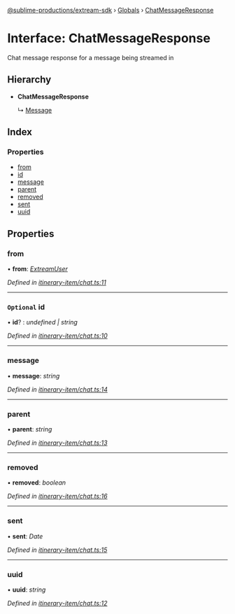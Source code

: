 [@sublime-productions/extream-sdk](../README.md) › [Globals](../globals.md) › [ChatMessageResponse](chatmessageresponse.md)

# Interface: ChatMessageResponse

Chat message response for a message being streamed in

## Hierarchy

* **ChatMessageResponse**

  ↳ [Message](message.md)

## Index

### Properties

* [from](chatmessageresponse.md#from)
* [id](chatmessageresponse.md#optional-id)
* [message](chatmessageresponse.md#message)
* [parent](chatmessageresponse.md#parent)
* [removed](chatmessageresponse.md#removed)
* [sent](chatmessageresponse.md#sent)
* [uuid](chatmessageresponse.md#uuid)

## Properties

###  from

• **from**: *[ExtreamUser](extreamuser.md)*

*Defined in [itinerary-item/chat.ts:11](https://github.com/Extream-SaaS/ex-sdk/blob/f6d569e/src/itinerary-item/chat.ts#L11)*

___

### `Optional` id

• **id**? : *undefined | string*

*Defined in [itinerary-item/chat.ts:10](https://github.com/Extream-SaaS/ex-sdk/blob/f6d569e/src/itinerary-item/chat.ts#L10)*

___

###  message

• **message**: *string*

*Defined in [itinerary-item/chat.ts:14](https://github.com/Extream-SaaS/ex-sdk/blob/f6d569e/src/itinerary-item/chat.ts#L14)*

___

###  parent

• **parent**: *string*

*Defined in [itinerary-item/chat.ts:13](https://github.com/Extream-SaaS/ex-sdk/blob/f6d569e/src/itinerary-item/chat.ts#L13)*

___

###  removed

• **removed**: *boolean*

*Defined in [itinerary-item/chat.ts:16](https://github.com/Extream-SaaS/ex-sdk/blob/f6d569e/src/itinerary-item/chat.ts#L16)*

___

###  sent

• **sent**: *Date*

*Defined in [itinerary-item/chat.ts:15](https://github.com/Extream-SaaS/ex-sdk/blob/f6d569e/src/itinerary-item/chat.ts#L15)*

___

###  uuid

• **uuid**: *string*

*Defined in [itinerary-item/chat.ts:12](https://github.com/Extream-SaaS/ex-sdk/blob/f6d569e/src/itinerary-item/chat.ts#L12)*
